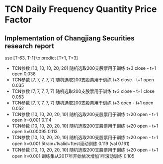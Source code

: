 # TCN Daily Frequency Quantity Price Factor

## Implementation of Changjiang Securities research report

use [T-63, T-1] to predict [T+1, T+3]

- TCN参数 [10, 10, 10, 20, 20] 随机选取200支股票用于训练 t+3 close - t+1 open  0.038
- TCN参数 [7, 7, 7, 7, 7] 随机选取200支股票用于训练 t+3 close - t+1 open  0.035
- TCN参数 [7, 7, 7, 7, 7] 随机选取200支股票用于训练 t+3 close - t+1 close  0.053
- TCN参数 [7, 7, 7, 7, 7] 随机选取200支股票用于训练 t+3 open - t+1 open  0.052
- TCN参数 [10, 10, 20, 20, 10] 随机选取200支股票用于训练 t+20 open - t+1 open lr=0.001  0.114 
- TCN参数 [10, 10, 20, 20, 10] 随机选取200支股票用于训练 t+20 open - t+1 open  lr=0.00095  0.113
- TCN参数 [10, 10, 20, 20, 10] 随机选取200支股票用于训练 t+20 open - t+1 open lr=0.001 5train+1valid+1test滚动训练  0.119 (val 0.161)
- TCN参数 [10, 10, 20, 20, 10] 随机选取200支股票用于训练 t+20 open - t+1 open lr=0.001 训练集从2017年开始依次增加1年滚动训练  0.105







